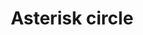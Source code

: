 ---
title: Asterisk circle
tags: ["asterisk", "circle", "star", "point", "symbol", "sign", "shape", "geometric"]
icon: asterisk-circle
svg: '<svg xmlns="http://www.w3.org/2000/svg" width="24" height="24" fill="none" viewBox="0 0 24 24" stroke-width="1.5" stroke-linecap="round" stroke-linejoin="round" stroke="currentColor"><circle cx="12" cy="12" r="9"/><path d="M12 8.5v7m-3-1.75 6-3.5m-6 0 6 3.5"/></svg>'
---